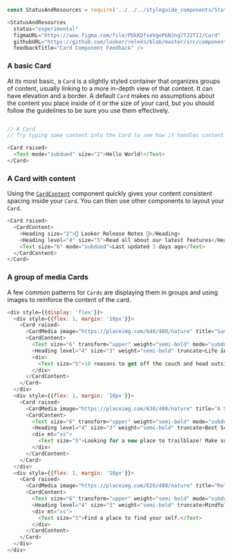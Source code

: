```js noeditor
const StatusAndResources = require('../../../styleguide_components/StatusAndResources').StatusAndResources;

<StatusAndResources
  status="experimental"
  figmaURL="https://www.figma.com/file/PUkKDfseVgoPGNJng7TJ2TIJ/Card"
  githubURL="https://github.com/looker/relens/blob/master/src/components/Card/Card.tsx"
  feedbackTitle="Card Component Feedback" />
```


<div class="doc-section-divider"></div>

### A basic Card

At its most basic, a `Card` is a slightly styled container that organizes groups of content, usually linking to a more in-depth view of that content. It can have elevation and a border. A default `Card` makes no assumptions about the content you place inside of it or the size of your card, but you should follow the guidelines to be sure you use them effectively.


```js

// A Card
// Try typing some content into the Card to see how it handles content by default

<Card raised>
  <Text mode="subdued" size="2">Hello World!</Text>
</Card>
```

<div class="doc-section-divider"></div>

### A Card with content

Using the [`CardContent`](/#!/CardContent) component quickly gives your content consistent spacing inside your `Card`. You can then use other components to layout your `Card`.

```js
<Card raised>
  <CardContent>
    <Heading size="2">🎉 Looker Release Notes 🎉</Heading>
    <Heading level="4" size="5">Read all about our latest features</Heading>
    <Text size="6" mode="subdued">Last updated 3 days ago</Text>
  </CardContent>
</Card>
```

<div class="doc-section-divider"></div>

### A group of media Cards

A few common patterns for `Cards` are displaying them in groups and using images to reinforce the content of the card.

```js
<div style={{display: 'flex'}}>
  <div style={{flex: 1, margin: '10px'}}>
    <Card raised>
      <CardMedia image="https://placeimg.com/640/480/nature" title="Summer Nature"></CardMedia>
      <CardContent>
        <Text size="6" transform="upper" weight="semi-bold" mode="subdued">Summer</Text>
        <Heading level="4" size="3" weight="semi-bold" truncate>Life in The Great Outdoors</Heading>
        <div>
          <Text size="5">10 reasons to get off the couch and head outside this summer.</Text>
        </div>
      </CardContent>
    </Card>
  </div>
  <div style={{flex: 1, margin: '10px'}}>
    <Card raised>
      <CardMedia image="https://placeimg.com/630/480/nature" title="A Scenic Valley"></CardMedia>
      <CardContent>
        <Text size="6" transform="upper" weight="semi-bold" mode="subdued">Explore</Text>
        <Heading level="4" size="3" weight="semi-bold" truncate>Best Scenic Hikes</Heading>
        <div mt="xs">
          <Text size="5">Looking for a new place to trailblaze? Make sure it has a great view!</Text>
        </div>
      </CardContent>
    </Card>
  </div>
  <div style={{flex: 1, margin: '10px'}}>
    <Card raised>
      <CardMedia image="https://placeimg.com/620/480/nature" title="Relaxing Views"></CardMedia>
      <CardContent>
        <Text size="6" transform="upper" weight="semi-bold" mode="subdued">Relax</Text>
        <Heading level="4" size="3" weight="semi-bold" truncate>Mindfull Wilderness</Heading>
        <div mt="xs">
          <Text size="5">Find a place to find your self.</Text>
        </div>
      </CardContent>
    </Card>
  </div>
</div>
```

